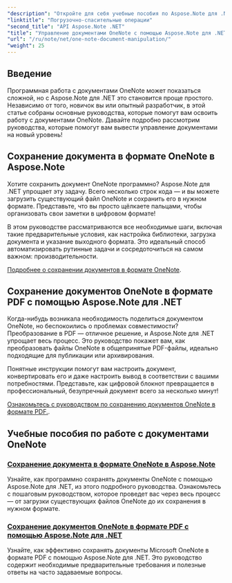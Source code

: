 ```yaml
---
"description": "Откройте для себя учебные пособия по Aspose.Note для .NET, посвященные созданию, сохранению и преобразованию документов OneNote с практичными и простыми примерами и ответами на часто задаваемые вопросы."
"linktitle": "Погрузочно-спасительные операции"
"second_title": "API Aspose.Note .NET"
"title": "Управление документами OneNote с помощью Aspose.Note для .NET"
"url": "/ru/note/net/one-note-document-manipulation/"
"weight": 25
---
```


## Введение

Программная работа с документами OneNote может показаться сложной, но с Aspose.Note для .NET это становится проще простого. Независимо от того, новичок вы или опытный разработчик, в этой статье собраны основные руководства, которые помогут вам освоить работу с документами OneNote. Давайте подробно рассмотрим руководства, которые помогут вам вывести управление документами на новый уровень!

## Сохранение документа в формате OneNote в Aspose.Note  

Хотите сохранить документ OneNote программно? Aspose.Note для .NET упрощает эту задачу. Всего несколько строк кода — и вы можете загрузить существующий файл OneNote и сохранить его в нужном формате. Представьте, что вы просто щёлкаете пальцами, чтобы организовать свои заметки в цифровом формате!  

В этом руководстве рассматриваются все необходимые шаги, включая такие предварительные условия, как настройка библиотеки, загрузка документа и указание выходного формата. Это идеальный способ автоматизировать рутинные задачи и сосредоточиться на самом важном: производительности.  

[Подробнее о сохранении документов в формате OneNote](./saving-document-to-one-note-format/).  

## Сохранение документов OneNote в формате PDF с помощью Aspose.Note для .NET  

Когда-нибудь возникала необходимость поделиться документом OneNote, но беспокоились о проблемах совместимости? Преобразование в PDF — отличное решение, и Aspose.Note для .NET упрощает весь процесс. Это руководство покажет вам, как преобразовать файлы OneNote в общепринятые PDF-файлы, идеально подходящие для публикации или архивирования.  

Понятные инструкции помогут вам настроить документ, конвертировать его и даже настроить вывод в соответствии с вашими потребностями. Представьте, как цифровой блокнот превращается в профессиональный, безупречный документ всего за несколько минут!  

[Ознакомьтесь с руководством по сохранению документов OneNote в формате PDF.](./saving-one-note-document-pdf/).  

## Учебные пособия по работе с документами OneNote
### [Сохранение документа в формате OneNote в Aspose.Note](./saving-document-to-one-note-format/)
Узнайте, как программно сохранять документы OneNote с помощью Aspose.Note для .NET, из этого подробного руководства. Ознакомьтесь с пошаговым руководством, которое проведет вас через весь процесс — от загрузки существующих файлов OneNote до их сохранения в нужном формате.
### [Сохранение документов OneNote в формате PDF с помощью Aspose.Note для .NET](./saving-one-note-document-pdf/)
Узнайте, как эффективно сохранять документы Microsoft OneNote в формате PDF с помощью Aspose.Note для .NET. Это руководство содержит необходимые предварительные требования и полезные ответы на часто задаваемые вопросы.